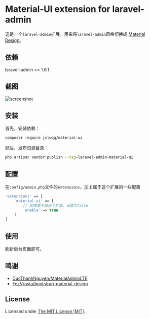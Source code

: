 # Material-UI extension for laravel-admin


这是一个`laravel-admin`扩展，用来将`laravel-admin`风格切换成 [Material Design](https://material.io/)。


## 依赖

laravel-admin >= 1.6.1

## 截图

![screenshot](https://user-images.githubusercontent.com/2421068/46601090-b7541b00-cb1e-11e8-8cc3-f1a14589ff68.png)

## 安装

首先，安装依赖：
```bash
composer require jxlwqq/material-ui
```

然后，发布资源目录：
```bash
php artisan vendor:publish --tag=laravel-admin-material-ui
```

## 配置

在`config/admin.php`文件的`extensions`，加上属于这个扩展的一些配置
```php
'extensions' => [
    'material-ui' => [
        // 如果要关掉这个扩展，设置为false
        'enable' => true
    ]
]
```

## 使用

刷新后台页面即可。

## 鸣谢

* [DucThanhNguyen/MaterialAdminLTE](https://github.com/DucThanhNguyen/MaterialAdminLTE)
* [FezVrasta/bootstrap-material-design](https://github.com/FezVrasta/bootstrap-material-design)

License
------------
Licensed under [The MIT License (MIT)](LICENSE).

